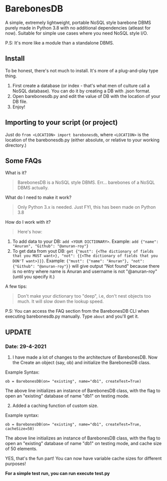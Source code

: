 # BarebonesDB

A simple, extremely lightweight, portable NoSQL style barebone DBMS purely made in Python 3.8 with no additional dependencies (atleast for now). 
Suitable for simple use cases where you need NoSQL style I/O. 

P.S: It's more like a module than a standalone DBMS.

## Install 

To be honest, there's not much to install. It's more of a plug-and-play type thing. 

1. First create a database (or index - that's what men of culture call a NoSQL database). You can do it by creating a DB with .json format.
2. Open barebonesdb.py and edit the value of DB with the location of your DB file. 
3. Enjoy!

## Importing to your script (or project)

Just do `from <LOCATION> import barebonesdb`, where `<LOCATION>` is the location of the barebonesdb.py (either absolute, or relative to your working directory.)

## Some FAQs

What is it?
> BarebonesDB is a NoSQL style DBMS. Err... barebones of a NoSQL DBMS actually. 

What do I need to make it work?
> Only Python 3.x is needed. Just FYI, this has been made on Python 3.8

How do I work with it?
> Here's how:
1. To add data to your DB: `add <YOUR DICTIONARY>`. Example: `add {"name": "Anuran", "Github": "@anuran-roy"}`
2. To get data from yout DB: `get {"must": {<The dictionary of fields that you MUST want>}, "not": {{<The dictionary of fields that you DON'T want>}}}`. 
Example: `{"must": {"name": "Anuran"}, "not": {"Github": "@anuran-roy"}}` will give output "Not found" because there is no entry where name is Anuran and username is not "@anuran-roy" (until you specify it.)
	
A few tips:
> Don't make your dictionary too "deep", i.e, don't nest objects too much. It will slow down the lookup speed.

P.S: You can access the FAQ section from the BarebonesDB CLI when executing barebonesdb.py manually. Type `about` and you'll get it.

## **UPDATE** 

### Date: 29-4-2021

1. I have made a lot of changes to the architecture of BarebonesDB. Now the Create an object (say, ob) and initialize the BarebonesDB class. 

Example Syntax:

`ob = BarebonesDB(on= "existing", name="db1", createTest=True)`

The above line initializes an instance of BarebonesDB class, with the flag to open an "existing" database of name "db1" on testing mode.

2. Added a caching function of custom size. 

Example syntax: 

 `ob = BarebonesDB(on= "existing", name="db1", createTest=True, cacheSize=50)`

  The above line initializes an instance of BarebonesDB class, with the flag to open an "existing" database of name "db1" on testing mode, and cache size of 50 elements.

  YES, that's the fun part! You can now have variable cache sizes for different purposes!

  **For a simple test run, you can run execute test.py**
